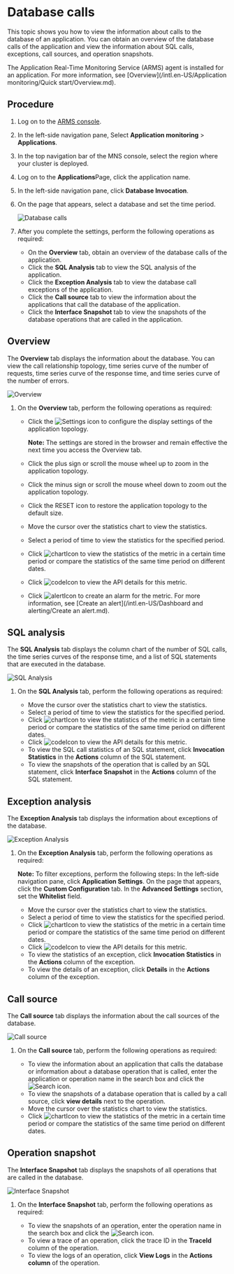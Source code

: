 # Database calls

This topic shows you how to view the information about calls to the database of an application. You can obtain an overview of the database calls of the application and view the information about SQL calls, exceptions, call sources, and operation snapshots.

The Application Real-Time Monitoring Service \(ARMS\) agent is installed for an application. For more information, see [Overview](/intl.en-US/Application monitoring/Quick start/Overview.md).

## Procedure

1.  Log on to the [ARMS console](https://arms-ap-southeast-1.console.aliyun.com/#/home).

2.  In the left-side navigation pane, Select **Application monitoring** \> **Applications**.

3.  In the top navigation bar of the MNS console, select the region where your cluster is deployed.

4.  Log on to the **Applications**Page, click the application name.

5.  In the left-side navigation pane, click **Database Invocation**.

6.  On the page that appears, select a database and set the time period.

    ![Database calls](https://static-aliyun-doc.oss-accelerate.aliyuncs.com/assets/img/en-US/2534424161/p235852.png)

7.  After you complete the settings, perform the following operations as required:

    -   On the **Overview** tab, obtain an overview of the database calls of the application.
    -   Click the **SQL Analysis** tab to view the SQL analysis of the application.
    -   Click the **Exception Analysis** tab to view the database call exceptions of the application.
    -   Click the **Call source** tab to view the information about the applications that call the database of the application.
    -   Click the **Interface Snapshot** tab to view the snapshots of the database operations that are called in the application.

## Overview

The **Overview** tab displays the information about the database. You can view the call relationship topology, time series curve of the number of requests, time series curve of the response time, and time series curve of the number of errors.

![Overview](https://static-aliyun-doc.oss-accelerate.aliyuncs.com/assets/img/en-US/2534424161/p235853.png)

1.  On the **Overview** tab, perform the following operations as required:

    -   Click the ![Settings](../images/p232147.png) icon to configure the display settings of the application topology.

        **Note:** The settings are stored in the browser and remain effective the next time you access the Overview tab.

    -   Click the plus sign or scroll the mouse wheel up to zoom in the application topology.
    -   Click the minus sign or scroll the mouse wheel down to zoom out the application topology.
    -   Click the RESET icon to restore the application topology to the default size.
    -   Move the cursor over the statistics chart to view the statistics.
    -   Select a period of time to view the statistics for the specified period.
    -   Click ![chart](https://static-aliyun-doc.oss-accelerate.aliyuncs.com/assets/img/en-US/9624334161/p230753.png)Icon to view the statistics of the metric in a certain time period or compare the statistics of the same time period on different dates.
    -   Click ![code](https://static-aliyun-doc.oss-accelerate.aliyuncs.com/assets/img/en-US/9624334161/p230759.png)Icon to view the API details for this metric.
    -   Click ![alert](https://static-aliyun-doc.oss-accelerate.aliyuncs.com/assets/img/en-US/3134334161/p231972.png)Icon to create an alarm for the metric. For more information, see [Create an alert](/intl.en-US/Dashboard and alerting/Create an alert.md).

## SQL analysis

The **SQL Analysis** tab displays the column chart of the number of SQL calls, the time series curves of the response time, and a list of SQL statements that are executed in the database.

![SQL Analysis](https://static-aliyun-doc.oss-accelerate.aliyuncs.com/assets/img/en-US/3534424161/p236052.png)

1.  On the **SQL Analysis** tab, perform the following operations as required:

    -   Move the cursor over the statistics chart to view the statistics.
    -   Select a period of time to view the statistics for the specified period.
    -   Click ![chart](https://static-aliyun-doc.oss-accelerate.aliyuncs.com/assets/img/en-US/9624334161/p230753.png)Icon to view the statistics of the metric in a certain time period or compare the statistics of the same time period on different dates.
    -   Click ![code](https://static-aliyun-doc.oss-accelerate.aliyuncs.com/assets/img/en-US/9624334161/p230759.png)Icon to view the API details for this metric.
    -   To view the SQL call statistics of an SQL statement, click **Invocation Statistics** in the **Actions** column of the SQL statement.
    -   To view the snapshots of the operation that is called by an SQL statement, click **Interface Snapshot** in the **Actions** column of the SQL statement.

## Exception analysis

The **Exception Analysis** tab displays the information about exceptions of the database.

![Exception Analysis](https://static-aliyun-doc.oss-accelerate.aliyuncs.com/assets/img/en-US/3534424161/p236127.png)

1.  On the **Exception Analysis** tab, perform the following operations as required:

    **Note:** To filter exceptions, perform the following steps: In the left-side navigation pane, click **Application Settings**. On the page that appears, click the **Custom Configuration** tab. In the **Advanced Settings** section, set the **Whitelist** field.

    -   Move the cursor over the statistics chart to view the statistics.
    -   Select a period of time to view the statistics for the specified period.
    -   Click ![chart](https://static-aliyun-doc.oss-accelerate.aliyuncs.com/assets/img/en-US/9624334161/p230753.png)Icon to view the statistics of the metric in a certain time period or compare the statistics of the same time period on different dates.
    -   Click ![code](https://static-aliyun-doc.oss-accelerate.aliyuncs.com/assets/img/en-US/9624334161/p230759.png)Icon to view the API details for this metric.
    -   To view the statistics of an exception, click **Invocation Statistics** in the **Actions** column of the exception.
    -   To view the details of an exception, click **Details** in the **Actions** column of the exception.

## Call source

The **Call source** tab displays the information about the call sources of the database.

![Call source](https://static-aliyun-doc.oss-accelerate.aliyuncs.com/assets/img/en-US/3534424161/p236346.png)

1.  On the **Call source** tab, perform the following operations as required:

    -   To view the information about an application that calls the database or information about a database operation that is called, enter the application or operation name in the search box and click the ![Search](../images/p236349.png) icon.
    -   To view the snapshots of a database operation that is called by a call source, click **view details** next to the operation.
    -   Move the cursor over the statistics chart to view the statistics.
    -   Click ![chart](https://static-aliyun-doc.oss-accelerate.aliyuncs.com/assets/img/en-US/9624334161/p230753.png)Icon to view the statistics of the metric in a certain time period or compare the statistics of the same time period on different dates.

## Operation snapshot

The **Interface Snapshot** tab displays the snapshots of all operations that are called in the database.

![Interface Snapshot](https://static-aliyun-doc.oss-accelerate.aliyuncs.com/assets/img/en-US/3534424161/p236484.png)

1.  On the **Interface Snapshot** tab, perform the following operations as required:

    -   To view the snapshots of an operation, enter the operation name in the search box and click the ![Search](../images/p236472.png) icon.
    -   To view a trace of an operation, click the trace ID in the **TraceId** column of the operation.
    -   To view the logs of an operation, click **View Logs** in the **Actions column** of the operation.

